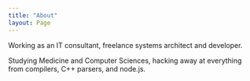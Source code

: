 ```yaml
---
title: "About"
layout: Page
---
```


Working as an IT consultant, freelance systems architect and developer.

Studying Medicine and Computer Sciences, hacking away at everything from 
compilers, C++ parsers, and node.js.

